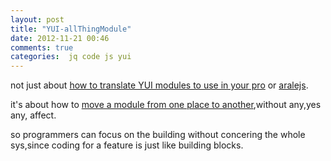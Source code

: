 ```yaml
---
layout: post
title: "YUI-allThingModule"
date: 2012-11-21 00:46
comments: true
categories:  jq code js yui
---
```

not just about [how to translate YUI modules to use in your pro][] or [aralejs][].

it's about how to [move a module from one place to another][],without any,yes any, affect.

so programmers can focus on the building without concering the whole sys,since coding for a feature is just like building blocks.

[how to translate YUI modules to use in your pro]: https://github.com/zhkzyth/allThingModule
[aralejs]: https://github.com/alipay/arale
[move a module from one place to another]: http://chengyichao.info/learnable-programming/
